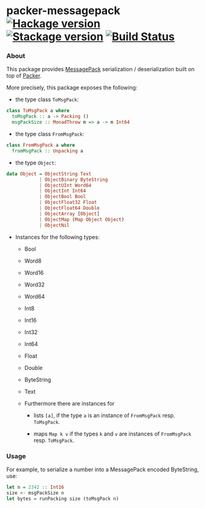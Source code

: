 # packer-messagepack [![Hackage version](https://img.shields.io/hackage/v/packer-messagepack.svg?label=Hackage)](https://hackage.haskell.org/package/packer-messagepack) [![Stackage version](https://www.stackage.org/package/packer-messagepack/badge/lts?label=Stackage)](https://www.stackage.org/package/packer-messagepack) [![Build Status](https://travis-ci.org/mtesseract/packer-messagepack.svg?branch=master)](https://travis-ci.org/mtesseract/packer-messagepack)

### About

This package provides [MessagePack](http://msgpack.org/index.html)
serialization / deserialization built on top of
[Packer](https://hackage.haskell.org/package/packer).

More precisely, this package exposes the following:

- the type class `ToMsgPack`:

```haskell
class ToMsgPack a where
  toMsgPack :: a -> Packing ()
  msgPackSize :: MonadThrow m => a -> m Int64
```

- the type class `FromMsgPack`:

```haskell
class FromMsgPack a where
  fromMsgPack :: Unpacking a
```

- the type `Object`:

```haskell
data Object = ObjectString Text
            | ObjectBinary ByteString
            | ObjectUInt Word64
            | ObjectInt Int64
            | ObjectBool Bool
            | ObjectFloat32 Float
            | ObjectFloat64 Double
            | ObjectArray [Object]
            | ObjectMap (Map Object Object)
            | ObjectNil
```

- Instances for the following types:

  - Bool
  - Word8
  - Word16
  - Word32
  - Word64
  - Int8
  - Int16
  - Int32
  - Int64
  - Float
  - Double
  - ByteString
  - Text

  - Furthermore there are instances for

    - lists `[a]`, if the type `a` is an instance of `FromMsgPack`
      resp. `ToMsgPack`.

    - maps `Map k v` if the types `k` and `v` are instances of
      `FromMsgPack` resp. `ToMsgPack`.

### Usage

For example, to serialize a number into a MessagePack encoded
ByteString, use:

```haskell
let n = 2342 :: Int16
size <- msgPackSize n
let bytes = runPacking size (toMsgPack n)
```
